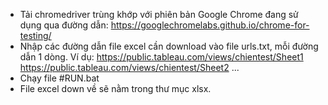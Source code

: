 - Tải chromedriver trùng khớp với phiên bản Google Chrome đang sử dụng qua đường dẫn: https://googlechromelabs.github.io/chrome-for-testing/
- Nhập các đường dẫn file excel cần download vào file urls.txt, mỗi đường dẫn 1 dòng. Ví dụ:
  https://public.tableau.com/views/chientest/Sheet1
  https://public.tableau.com/views/chientest/Sheet2
  ...
- Chạy file #RUN.bat
- File excel down về sẽ nằm trong thư mục xlsx.
